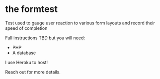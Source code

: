 # the formtest
Test used to gauge user reaction to various form layouts and record their speed of completion

Full instructions TBD but you will need:
- PHP
- A database

I use Heroku to host!

Reach out for more details.
